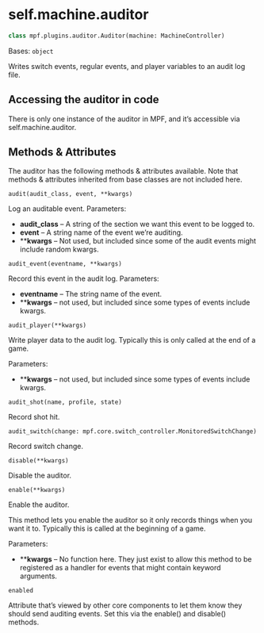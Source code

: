 
# self.machine.auditor

``` python
class mpf.plugins.auditor.Auditor(machine: MachineController)
```

Bases: `object`

Writes switch events, regular events, and player variables to an audit log file.

## Accessing the auditor in code
There is only one instance of the auditor in MPF, and it’s accessible via self.machine.auditor.

## Methods & Attributes

The auditor has the following methods & attributes available. Note that methods & attributes inherited from base classes are not included here.

`audit(audit_class, event, **kwargs)`

Log an auditable event.
Parameters:

* **audit_class** – A string of the section we want this event to be logged to.
* **event** – A string name of the event we’re auditing.
* ****kwargs** – Not used, but included since some of the audit events might include random kwargs.

`audit_event(eventname, **kwargs)`

Record this event in the audit log.
Parameters:

* **eventname** – The string name of the event.
* ****kwargs** – not used, but included since some types of events include kwargs.

`audit_player(**kwargs)`

Write player data to the audit log. Typically this is only called at the end of a game.

Parameters:
* ****kwargs** – not used, but included since some types of events include kwargs.

`audit_shot(name, profile, state)`

Record shot hit.

`audit_switch(change: mpf.core.switch_controller.MonitoredSwitchChange)`

Record switch change.

`disable(**kwargs)`

Disable the auditor.

`enable(**kwargs)`

Enable the auditor.

This method lets you enable the auditor so it only records things when you want it to. Typically this is called at the beginning of a game.

Parameters:

* ****kwargs** – No function here. They just exist to allow this method to be registered as a handler for events that might contain keyword arguments.

`enabled`

Attribute that’s viewed by other core components to let them know they should send auditing events. Set this via the enable() and disable() methods.
